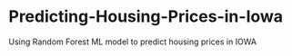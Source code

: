 # Predicting-Housing-Prices-in-Iowa

Using Random Forest ML model to predict housing prices in IOWA 
